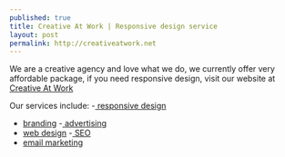 ```yaml
---
published: true
title: Creative At Work | Responsive design service
layout: post
permalink: http://creativeatwork.net
---
```

We are a creative agency and love what we do, we currently offer very affordable package, if you need responsive design, visit our website at <a href="http://creativeatwork.net/responsive-website-design/">Creative At Work</a>

Our services include:
-<a href="http://creativeatwork.net/"> responsive design</a>
- <a href="http://creativeatwork.net/"> branding</a>
-<a href="http://creativeatwork.net/"> advertising</a>
- <a href="http://creativeatwork.net/">web design</a>
-<a href="http://creativeatwork.net/"> SEO</a>
- <a href="http://creativeatwork.net/">email marketing</a>